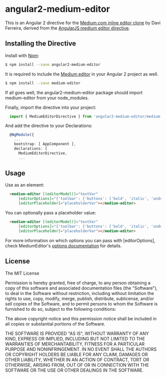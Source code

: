 # angular2-medium-editor
This is an Angular 2 directive for the [Medium.com inline editor clone](https://github.com/yabwe/medium-editor) by Davi Ferreira, derived from the [AngularJS medium editor directive](https://github.com/thijsw/angular-medium-editor).

## Installing the Directive

Install with [Npm](https://www.npmjs.com/):

```sh
$ npm install --save angular2-medium-editor 
```

It is required to include the [Medium editor](https://github.com/yabwe/medium-editor) in your Angular 2 project as well.

```bash
$ npm install --save medium-editor
```

If all goes well, the angular2-medium-editor package should import medium-editor from your node_modules.

Finally, import the directive into your project:

```typescript
  import { MediumEditorDirective } from 'angular2-medium-editor/medium-editor.directive.ts';
```

And add the directive to your Declarations:

```typescript
  @NgModule({
    ...
    bootstrap: [ AppComponent ],
    declarations: [
      MediumEditorDirective,
      ...
```


## Usage

Use as an element:

```html
  <medium-editor [(editorModel)]="textVar"
      [editorOptions]="{'toolbar': {'buttons': ['bold', 'italic', 'underline', 'h1', 'h2', 'h3']}}" 
      [editorPlaceholder]="placeholderVar"></medium-editor>
```

You can optionally pass a placeholder value:

```html
  <medium-editor [(editorModel)]="textVar"
      [editorOptions]="{'toolbar': {'buttons': ['bold', 'italic', 'underline', 'h1', 'h2', 'h3']}}" 
      [editorPlaceholder]="placeholderVar"></medium-editor>
```

For more information on which options you can pass with [editorOptions], check MediumEditor's [options documentation](https://github.com/yabwe/medium-editor#mediumeditor-options) for details.

## License
The MIT License

Permission is hereby granted, free of charge, to any person obtaining a copy of this software and associated documentation files (the "Software"), to deal in the Software without restriction, including without limitation the rights to use, copy, modify, merge, publish, distribute, sublicense, and/or sell copies of the Software, and to permit persons to whom the Software is furnished to do so, subject to the following conditions:

The above copyright notice and this permission notice shall be included in all copies or substantial portions of the Software.

THE SOFTWARE IS PROVIDED "AS IS", WITHOUT WARRANTY OF ANY KIND, EXPRESS OR IMPLIED, INCLUDING BUT NOT LIMITED TO THE WARRANTIES OF MERCHANTABILITY, FITNESS FOR A PARTICULAR PURPOSE AND NONINFRINGEMENT. IN NO EVENT SHALL THE AUTHORS OR COPYRIGHT HOLDERS BE LIABLE FOR ANY CLAIM, DAMAGES OR OTHER LIABILITY, WHETHER IN AN ACTION OF CONTRACT, TORT OR OTHERWISE, ARISING FROM, OUT OF OR IN CONNECTION WITH THE SOFTWARE OR THE USE OR OTHER DEALINGS IN THE SOFTWARE.
